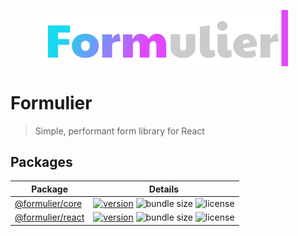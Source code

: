 <p align="center">
	<a href="https://github.com/vjee/formulier" target="_blank" rel="noopener noreferrer">
		<img width="384" src="https://raw.githubusercontent.com/vjee/formulier/main/.github/formulier-logo.svg" alt="Formulier logo">
	</a>
</p>

# Formulier

> Simple, performant form library for React

## Packages

| Package                                                                        | Details                                                                                                                                                                                                                                                                                                                          |
| ------------------------------------------------------------------------------ | -------------------------------------------------------------------------------------------------------------------------------------------------------------------------------------------------------------------------------------------------------------------------------------------------------------------------------- |
| [@formulier/core](https://github.com/vjee/formulier/tree/main/packages/core)   | [![version](https://img.shields.io/npm/v/@formulier/core?style=flat-square)](https://github.com/vjee/formulier/blob/main/packages/core/CHANGELOG.md) ![bundle size](https://img.shields.io/bundlephobia/minzip/@formulier/core?style=flat-square) ![license](https://img.shields.io/npm/l/@formulier/core?style=flat-square)     |
| [@formulier/react](https://github.com/vjee/formulier/tree/main/packages/react) | [![version](https://img.shields.io/npm/v/@formulier/react?style=flat-square)](https://github.com/vjee/formulier/blob/main/packages/react/CHANGELOG.md) ![bundle size](https://img.shields.io/bundlephobia/minzip/@formulier/react?style=flat-square) ![license](https://img.shields.io/npm/l/@formulier/react?style=flat-square) |
